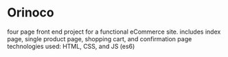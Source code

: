 # Orinoco #

four page front end project for a functional eCommerce site.
includes index page, single product page, shopping cart, and confirmation page
technologies used: HTML, CSS, and JS (es6)
